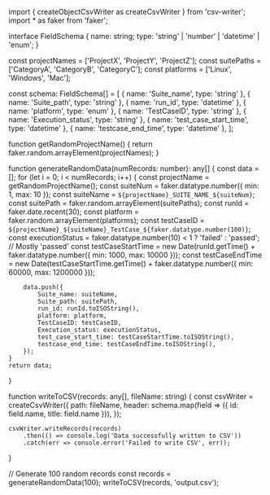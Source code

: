 import { createObjectCsvWriter as createCsvWriter } from 'csv-writer';
import * as faker from 'faker';

interface FieldSchema {
    name: string;
    type: 'string' | 'number' | 'datetime' | 'enum';
}

const projectNames = ['ProjectX', 'ProjectY', 'ProjectZ'];
const suitePaths = ['CategoryA', 'CategoryB', 'CategoryC'];
const platforms = ['Linux', 'Windows', 'Mac'];

const schema: FieldSchema[] = [
    { name: 'Suite_name', type: 'string' },
    { name: 'Suite_path', type: 'string' },
    { name: 'run_id', type: 'datetime' },
    { name: 'platform', type: 'enum' },
    { name: 'TestCaseID', type: 'string' },
    { name: 'Execution_status', type: 'string' },
    { name: 'test_case_start_time', type: 'datetime' },
    { name: 'testcase_end_time', type: 'datetime' },
];

function getRandomProjectName() {
    return faker.random.arrayElement(projectNames);
}

function generateRandomData(numRecords: number): any[] {
    const data = [];
    for (let i = 0; i < numRecords; i++) {
        const projectName = getRandomProjectName();
        const suiteNum = faker.datatype.number({ min: 1, max: 10 });
        const suiteName = `${projectName}_SUITE_NAME_${suiteNum}`;
        const suitePath = faker.random.arrayElement(suitePaths);
        const runId = faker.date.recent(30);
        const platform = faker.random.arrayElement(platforms);
        const testCaseID = `${projectName}_${suiteName}_TestCase_${faker.datatype.number(100)}`;
        const executionStatus = faker.datatype.number(10) < 1 ? 'failed' : 'passed'; // Mostly 'passed'
        const testCaseStartTime = new Date(runId.getTime() + faker.datatype.number({ min: 1000, max: 10000 }));
        const testCaseEndTime = new Date(testCaseStartTime.getTime() + faker.datatype.number({ min: 60000, max: 1200000 }));

        data.push({
            Suite_name: suiteName,
            Suite_path: suitePath,
            run_id: runId.toISOString(),
            platform: platform,
            TestCaseID: testCaseID,
            Execution_status: executionStatus,
            test_case_start_time: testCaseStartTime.toISOString(),
            testcase_end_time: testCaseEndTime.toISOString(),
        });
    }
    return data;
}

function writeToCSV(records: any[], fileName: string) {
    const csvWriter = createCsvWriter({
        path: fileName,
        header: schema.map(field => ({ id: field.name, title: field.name })),
    });

    csvWriter.writeRecords(records)
        .then(() => console.log('Data successfully written to CSV'))
        .catch(err => console.error('Failed to write CSV', err));
}

// Generate 100 random records
const records = generateRandomData(100);
writeToCSV(records, 'output.csv');

